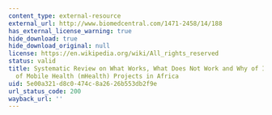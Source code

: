 ```yaml
---
content_type: external-resource
external_url: http://www.biomedcentral.com/1471-2458/14/188
has_external_license_warning: true
hide_download: true
hide_download_original: null
license: https://en.wikipedia.org/wiki/All_rights_reserved
status: valid
title: Systematic Review on What Works, What Does Not Work and Why of Implementation
  of Mobile Health (mHealth) Projects in Africa
uid: 5e00a321-d8c0-474c-8a26-26b553db2f9e
url_status_code: 200
wayback_url: ''
---
```


